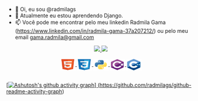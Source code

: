 
- 👋 Oi, eu sou @radmilags
- 🌱 Atualmente eu estou aprendendo Django.
- 📫 Você pode me encontrar pelo meu linkedin Radmila Gama (https://www.linkedin.com/in/radmila-gama-37a207212/) ou pelo meu email gama.radmila@gmail.com

<!---
radmilags/radmilags is a ✨ special ✨ repository because its `README.md` (this file) appears on your GitHub profile.
You can click the Preview link to take a look at your changes.
--->

<div align="center">
  <a href="https://github.com/radmilags">
  <img height="180em" src="https://github-readme-stats.vercel.app/api?username=radmilags&show_icons=true&theme=dark&include_all_commits=true&count_private=true"/>
  <img height="180em" src="https://github-readme-stats.vercel.app/api/top-langs/?username=radmilags&layout=compact&langs_count=7&theme=dark"/>
</div>
<div style="display: inline_block" align="center"><br>
  <img align="center" height="30" width="40" src="https://raw.githubusercontent.com/devicons/devicon/master/icons/html5/html5-original.svg">
  <img align="center" height="30" width="40" src="https://raw.githubusercontent.com/devicons/devicon/master/icons/css3/css3-original.svg">
  <img align="center" height="30" width="40" src="https://raw.githubusercontent.com/devicons/devicon/master/icons/python/python-original.svg">
  <img align="center" height="30" width="40" src="https://raw.githubusercontent.com/devicons/devicon/master/icons/csharp/csharp-original.svg">
  <img align="center" height="30" width="40" src="https://raw.githubusercontent.com/devicons/devicon/master/icons/cplusplus/cplusplus-original.svg">
</div>
<br>
  
[![Ashutosh's github activity graph](https://activity-graph.herokuapp.com/graph?username=radmilags&theme=react)]
(https://github.com/radmilags/github-readme-activity-graph)
